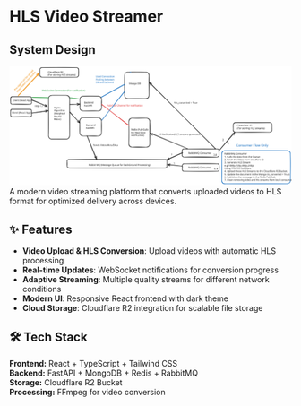 # HLS Video Streamer
## System Design
![alt text](/docs/system_design.svg)
A modern video streaming platform that converts uploaded videos to HLS format for optimized delivery across devices.

## ✨ Features

- **Video Upload & HLS Conversion**: Upload videos with automatic HLS processing
- **Real-time Updates**: WebSocket notifications for conversion progress
- **Adaptive Streaming**: Multiple quality streams for different network conditions
- **Modern UI**: Responsive React frontend with dark theme
- **Cloud Storage**: Cloudflare R2 integration for scalable file storage

## 🛠️ Tech Stack

**Frontend:** React + TypeScript + Tailwind CSS  
**Backend:** FastAPI + MongoDB + Redis + RabbitMQ  
**Storage:** Cloudflare R2 Bucket  
**Processing:** FFmpeg for video conversion

